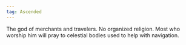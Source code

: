 ```yaml
---
tag: Ascended
---
```

The god of merchants and travelers. No organized religion. Most who worship him will pray to celestial bodies used to help with navigation.